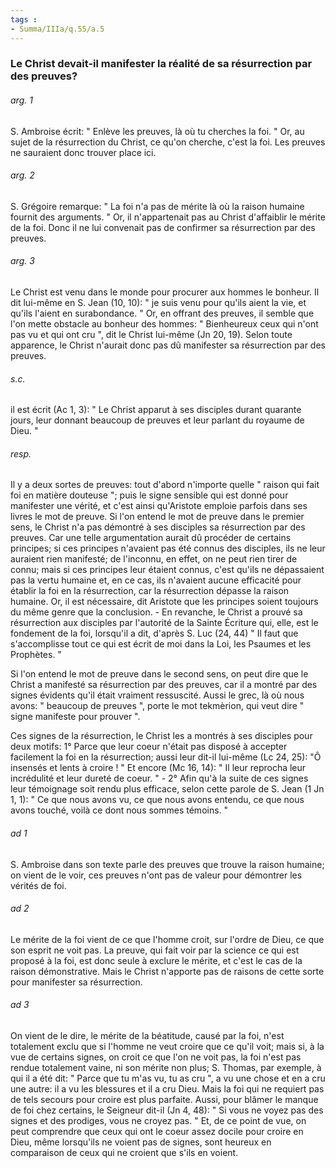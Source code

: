 ```yaml
---
tags : 
- Summa/IIIa/q.55/a.5
---
```


### Le Christ devait-il manifester la réalité de sa résurrection par des preuves?

###### arg. 1
S. Ambroise écrit: " Enlève les preuves, là où tu cherches la foi. " Or, au sujet de la résurrection du Christ, ce qu'on cherche, c'est la foi. Les preuves ne sauraient donc trouver place ici. 

###### arg. 2
S. Grégoire remarque: " La foi n'a pas de mérite là où la raison humaine fournit des arguments. " Or, il n'appartenait pas au Christ d'affaiblir le mérite de la foi. Donc il ne lui convenait pas de confirmer sa résurrection par des preuves. 

###### arg. 3
Le Christ est venu dans le monde pour procurer aux hommes le bonheur. Il dit lui-même en S. Jean (10, 10): " je suis venu pour qu'ils aient la vie, et qu'ils l'aient en surabondance. " Or, en offrant des preuves, il semble que l'on mette obstacle au bonheur des hommes: " Bienheureux ceux qui n'ont pas vu et qui ont cru ", dit le Christ lui-même (Jn 20, 19). Selon toute apparence, le Christ n'aurait donc pas dû manifester sa résurrection par des preuves. 

###### s.c.
il est écrit (Ac 1, 3): " Le Christ apparut à ses disciples durant quarante jours, leur donnant beaucoup de preuves et leur parlant du royaume de Dieu. " 

###### resp.
Il y a deux sortes de preuves: tout d'abord n'importe quelle " raison qui fait foi en matière douteuse "; puis le signe sensible qui est donné pour manifester une vérité, et c'est ainsi qu'Aristote emploie parfois dans ses livres le mot de preuve. Si l'on entend le mot de preuve dans le premier sens, le Christ n'a pas démontré à ses disciples sa résurrection par des preuves. Car une telle argumentation aurait dû procéder de certains principes; si ces principes n'avaient pas été connus des disciples, ils ne leur auraient rien manifesté; de l'inconnu, en effet, on ne peut rien tirer de connu; mais si ces principes leur étaient connus, c'est qu'ils ne dépassaient pas la vertu humaine et, en ce cas, ils n'avaient aucune efficacité pour établir la foi en la résurrection, car la résurrection dépasse la raison humaine. Or, il est nécessaire, dit Aristote que les principes soient toujours du même genre que la conclusion. - En revanche, le Christ a prouvé sa résurrection aux disciples par l'autorité de la Sainte Écriture qui, elle, est le fondement de la foi, lorsqu'il a dit, d'après S. Luc (24, 44) " Il faut que s'accomplisse tout ce qui est écrit de moi dans la Loi, les Psaumes et les Prophètes. " 

Si l'on entend le mot de preuve dans le second sens, on peut dire que le Christ a manifesté sa résurrection par des preuves, car il a montré par des signes évidents qu'il était vraiment ressuscité. Aussi le grec, là où nous avons: " beaucoup de preuves ", porte le mot tekmèrion, qui veut dire " signe manifeste pour prouver ". 

Ces signes de la résurrection, le Christ les a montrés à ses disciples pour deux motifs: 1° Parce que leur coeur n'était pas disposé à accepter facilement la foi en la résurrection; aussi leur dit-il lui-même (Lc 24, 25): "Ô insensés et lents à croire ! " Et encore (Mc 16, 14): " Il leur reprocha leur incrédulité et leur dureté de coeur. " - 2° Afin qu'à la suite de ces signes leur témoignage soit rendu plus efficace, selon cette parole de S. Jean (1 Jn 1, 1): " Ce que nous avons vu, ce que nous avons entendu, ce que nous avons touché, voilà ce dont nous sommes témoins. " 

###### ad 1
S. Ambroise dans son texte parle des preuves que trouve la raison humaine; on vient de le voir, ces preuves n'ont pas de valeur pour démontrer les vérités de foi. 

###### ad 2
Le mérite de la foi vient de ce que l'homme croit, sur l'ordre de Dieu, ce que son esprit ne voit pas. La preuve, qui fait voir par la science ce qui est proposé à la foi, est donc seule à exclure le mérite, et c'est le cas de la raison démonstrative. Mais le Christ n'apporte pas de raisons de cette sorte pour manifester sa résurrection. 

###### ad 3
On vient de le dire, le mérite de la béatitude, causé par la foi, n'est totalement exclu que si l'homme ne veut croire que ce qu'il voit; mais si, à la vue de certains signes, on croit ce que l'on ne voit pas, la foi n'est pas rendue totalement vaine, ni son mérite non plus; S. Thomas, par exemple, à qui il a été dit: " Parce que tu m'as vu, tu as cru ", a vu une chose et en a cru une autre: il a vu les blessures et il a cru Dieu. Mais la foi qui ne requiert pas de tels secours pour croire est plus parfaite. Aussi, pour blâmer le manque de foi chez certains, le Seigneur dit-il (Jn 4, 48): " Si vous ne voyez pas des signes et des prodiges, vous ne croyez pas. " Et, de ce point de vue, on peut comprendre que ceux qui ont le coeur assez docile pour croire en Dieu, même lorsqu'ils ne voient pas de signes, sont heureux en comparaison de ceux qui ne croient que s'ils en voient. 

